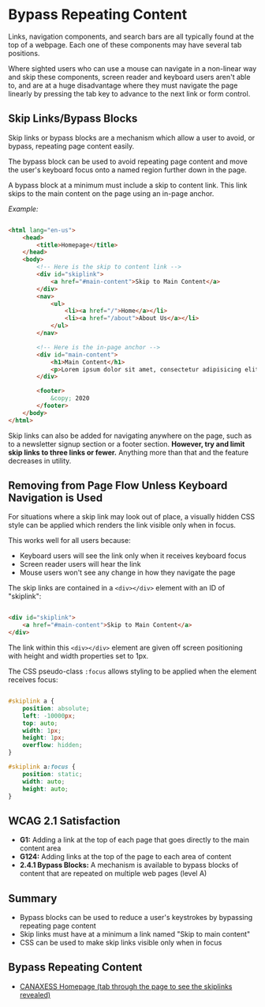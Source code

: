 # Bypass Repeating Content

Links, navigation components, and search bars are all typically found at the top of a webpage. Each one of these components may have several tab positions.


Where sighted users who can use a mouse can navigate in a non-linear way and skip these components, screen reader and keyboard users aren't able to, and are at a huge disadvantage where they must navigate the page linearly by pressing the tab key to advance to the next link or form control.


## Skip Links/Bypass Blocks

Skip links or bypass blocks are a mechanism which allow a user to avoid, or bypass, repeating page content easily.


The bypass block can be used to avoid repeating page content and move the user's keyboard focus onto a named region further down in the page.


A bypass block at a minimum must include a skip to content link. This link skips to the main content on the page using an in-page anchor.


_Example:_

```html

<html lang="en-us">
    <head>
        <title>Homepage</title>
    </head>
    <body>
        <!-- Here is the skip to content link -->
        <div id="skiplink">
            <a href="#main-content">Skip to Main Content</a>
        </div>
        <nav>
            <ul>
                <li><a href="/">Home</a></li>
                <li><a href="/about">About Us</a></li>
            </ul>
        </nav>

        <!-- Here is the in-page anchor -->
        <div id="main-content">
            <h1>Main Content</h1>
            <p>Lorem ipsum dolor sit amet, consectetur adipisicing elit. Minima et, sapiente assumenda alias deleniti at veritatis consequatur aut. Qui quasi culpa omnis vero, rerum! Atque similique magni quasi, temporibus nisi.</p>
        </div>

        <footer>
            &copy; 2020
        </footer>
    </body>
</html>

```

Skip links can also be added for navigating anywhere on the page, such as to a newsletter signup section or a footer section. **However, try and limit skip links to three links or fewer.** Anything more than that and the feature decreases in utility.


## Removing from Page Flow Unless Keyboard Navigation is Used

For situations where a skip link may look out of place, a visually hidden CSS style can be applied which renders the link visible only when in focus.


This works well for all users because:
- Keyboard users will see the link only when it receives keyboard focus
- Screen reader users will hear the link
- Mouse users won't see any change in how they navigate the page


The skip links are contained in a `<div></div>` element with an ID of "skiplink":


```html

<div id="skiplink">
    <a href="#main-content">Skip to Main Content</a>
</div>

```


The link within this `<div></div>` element are given off screen positioning with height and width properties set to 1px.

The CSS pseudo-class `:focus` allows styling to be applied when the element receives focus:


```css

#skiplink a {
    position: absolute;
    left: -10000px;
    top: auto;
    width: 1px;
    height: 1px;
    overflow: hidden;
}

#skiplink a:focus {
    position: static;
    width: auto;
    height: auto;
}

```


## WCAG 2.1 Satisfaction

- **G1:** Adding a link at the top of each page that goes directly to the main content area
- **G124:** Adding links at the top of the page to each area of content
- **2.4.1 Bypass Blocks:** A mechanism is available to bypass blocks of content that are repeated on multiple web pages (level A)


## Summary

- Bypass blocks can be used to reduce a user's keystrokes by bypassing repeating page content
- Skip links must have at a minimum a link named "Skip to main content"
- CSS can be used to make skip links visible only when in focus


## Bypass Repeating Content

- [CANAXESS Homepage (tab through the page to see the skiplinks revealed)](https://www.canaxess.com.au/)